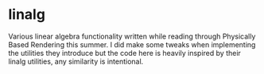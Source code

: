 linalg
=
Various linear algebra functionality written while reading through Physically Based Rendering this summer. I did
make some tweaks when implementing the utilities they introduce but the code here is heavily inspired by their
linalg utilities, any similarity is intentional.

